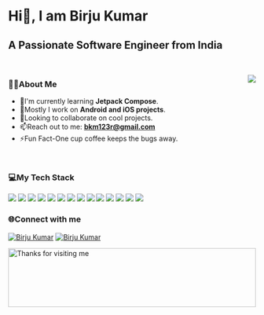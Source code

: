 <h1 align="left">Hi👋, I am Birju Kumar</h1>
<h2 align="left">A Passionate Software Engineer from India</h2>
<br>
<p><img align="right" src="https://github.com/Adam-pw/Adam-pw/blob/main/animation_500_kxa883sd.gif"></p>

<h3 align="left">👨‍💻About Me</h3>

- 🌱I'm currently learning **Jetpack Compose**.
- 💪Mostly I work on **Android and iOS projects**.
- 🤙Looking to collaborate on cool projects.
- 📫Reach out to me: **bkm123r@gmail.com**
- ⚡Fun Fact-One cup coffee keeps the bugs away.
  
<br>

### 💻My Tech Stack

<p align="left">
<img src="https://img.shields.io/badge/Android-E34F26?style=for-the-badge&logo=android&logoColor=white"> 
<img src="https://img.shields.io/badge/Java-1572B6?style=for-the-badge&logo=java&logoColor=white"> 
<img src ="https://img.shields.io/badge/Kotlin-20232A?style=for-the-badge&logo=kotlin&logoColor=61DAFB">
<img src="https://img.shields.io/badge/Ios-000000?style=for-the-badge&logo=apple&logoColor=white" >
<img src="https://img.shields.io/badge/Swift-38B2AC?style=for-the-badge&logo=swift&logoColor=white" >
<img src="https://img.shields.io/badge/Javascript-007FFF?style=for-the-badge&logo=javascript&logoColor=white" >
<img src="https://img.shields.io/badge/Html-563D7C?style=for-the-badge&logo=html&logoColor=white">
<img src="https://img.shields.io/badge/Css-339933?style=for-the-badge&logo=css3&logoColor=white" >
<img src="https://img.shields.io/badge/firebase-ffca28?style=for-the-badge&logo=firebase&logoColor=black">
<img src="https://img.shields.io/badge/Postman-FF6C37?style=for-the-badge&logo=Postman&logoColor=white">
<img src="https://img.shields.io/badge/Xampp-F37623?style=for-the-badge&logo=xampp&logoColor=white">
<img src="https://img.shields.io/badge/intelij-%2300C4CC.svg?&style=for-the-badge&logo=intelij&logoColor=white">
<img src="https://img.shields.io/badge/AndroidStudio-00C7B7?style=for-the-badge&logo=android&logoColor=white">
<img src="https://img.shields.io/badge/Xcode-000000?style=for-the-badge&logo=xcode&logoColor=white">
</p>

<!--
<p><img align="left" src="https://github-readme-stats.vercel.app/api/top-langs?username=crazyvibes&show_icons=true&locale=en&layout=compact" alt="crazyvibes" /></p>

<p>&nbsp;<img align="center" src="https://github-readme-stats.vercel.app/api?username=crazyvibes&show_icons=true&locale=en" alt="crazyvibes" /></p>

<p><img align="center" src="https://github-readme-streak-stats.herokuapp.com/?user=crazyvibes&" alt="crazyvibes" /></p>

-->

<h3 align="left">🌐Connect with me</h3>

<p align="left">
  <a href="https://www.linkedin.com/in/birju-kumar-07763b136/" target="blank"><img align="center"
      src="https://img.shields.io/badge/LinkedIn-0077B5?style=for-the-badge&logo=linkedin&logoColor=white"
      alt="Birju Kumar"></a> 
 <a href="mailto:bkm123r@gmail.com"><img align="center"
      src="https://img.shields.io/badge/Gmail-D14836?style=for-the-badge&logo=gmail&logoColor=white"
      alt="Birju Kumar"></a> 
</p>

<img height="120" alt="Thanks for visiting me" width="100%" src="https://raw.githubusercontent.com/BrunnerLivio/brunnerlivio/master/images/marquee.svg" />
